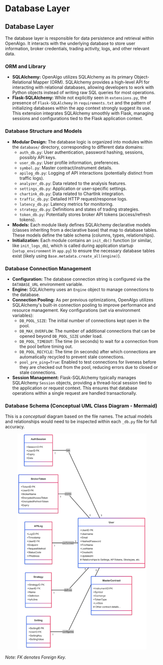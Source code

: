 # Database Layer

## Database Layer

The database layer is responsible for data persistence and retrieval within OpenAlgo. It interacts with the underlying database to store user information, broker credentials, trading activity, logs, and other relevant data.

### ORM and Library

* **SQLAlchemy:** OpenAlgo utilizes SQLAlchemy as its primary Object-Relational Mapper (ORM). SQLAlchemy provides a high-level API for interacting with relational databases, allowing developers to work with Python objects instead of writing raw SQL queries for most operations.
* **Flask-SQLAlchemy:** While not explicitly seen in `extensions.py`, the presence of `Flask-SQLAlchemy` in `requirements.txt` and the pattern of initializing databases within the app context strongly suggest its use. This extension integrates SQLAlchemy smoothly with Flask, managing sessions and configurations tied to the Flask application context.

### Database Structure and Models

* **Modular Design:** The database logic is organized into modules within the `database/` directory, corresponding to different data domains:
  * `auth_db.py`: User authentication, password hashing, sessions, possibly API keys.
  * `user_db.py`: User profile information, preferences.
  * `symbol.py`: Master contract/instrument details.
  * `apilog_db.py`: Logging of API interactions (potentially distinct from traffic logs).
  * `analyzer_db.py`: Data related to the analysis features.
  * `settings_db.py`: Application or user-specific settings.
  * `chartink_db.py`: Data related to ChartInk integration.
  * `traffic_db.py`: Detailed HTTP request/response logs.
  * `latency_db.py`: Latency metrics for monitoring.
  * `strategy_db.py`: Definitions and states of trading strategies.
  * `token_db.py`: Potentially stores broker API tokens (access/refresh tokens).
* **Models:** Each module likely defines SQLAlchemy declarative models (classes inheriting from a declarative base) that map to database tables. These models define the table schema (columns, types, relationships).
* **Initialization:** Each module contains an `init_db()` function (or similar, like `init_logs_db`), which is called during application startup (`setup_environment` in `app.py`) to ensure the necessary database tables exist (likely using `Base.metadata.create_all(engine)`).

### Database Connection Management

* **Configuration:** The database connection string is configured via the `DATABASE_URL` environment variable.
* **Engine:** SQLAlchemy uses an `Engine` object to manage connections to the database.
* **Connection Pooling:** As per previous optimizations, OpenAlgo utilizes SQLAlchemy's built-in connection pooling to improve performance and resource management. Key configurations (set via environment variables):
  * `DB_POOL_SIZE`: The initial number of connections kept open in the pool.
  * `DB_MAX_OVERFLOW`: The number of additional connections that can be opened beyond `DB_POOL_SIZE` under load.
  * `DB_POOL_TIMEOUT`: The time (in seconds) to wait for a connection from the pool before timing out.
  * `DB_POOL_RECYCLE`: The time (in seconds) after which connections are automatically recycled to prevent stale connections.
  * `pool_pre_ping=True`: Enabled to test connections for liveness before they are checked out from the pool, reducing errors due to closed or stale connections.
* **Session Management:** Flask-SQLAlchemy typically manages SQLAlchemy `Session` objects, providing a thread-local session tied to the application or request context. This ensures that database operations within a single request are handled transactionally.

### Database Schema (Conceptual UML Class Diagram - Mermaid)

This is a _conceptual_ diagram based on the file names. The actual models and relationships would need to be inspected within each `_db.py` file for full accuracy.

<figure><img src="../../.gitbook/assets/Class Diagram of Database.png" alt=""><figcaption></figcaption></figure>

_Note: FK denotes Foreign Key._
